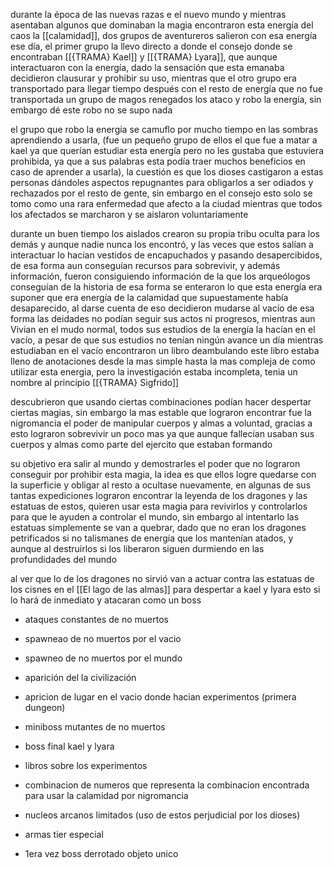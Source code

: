 durante la época de las nuevas razas e el nuevo mundo y mientras asentaban algunos que dominaban la magia encontraron esta energía del caos la [[calamidad]], dos grupos de aventureros salieron con esa energía ese día, el primer grupo la llevo directo a donde el consejo donde se encontraban [[{TRAMA} Kael]] y [[{TRAMA} Lyara]], que aunque interactuaron con la energía, dado la sensación que esta emanaba decidieron clausurar y prohibir su uso, mientras que el otro grupo era transportado para llegar tiempo después con el resto de energía que no fue transportada un grupo de magos renegados los ataco y robo la energía, sin embargo dé este robo no se supo nada

el grupo que robo la energía se camuflo por mucho tiempo en las sombras aprendiendo a usarla, (fue un pequeño grupo de ellos el que fue a matar a kael ya que querían estudiar esta energía pero no les gustaba que estuviera prohibida, ya que a sus palabras esta podía traer muchos beneficios en caso de aprender a usarla), la cuestión es que los dioses castigaron a estas personas dándoles aspectos repugnantes para obligarlos a ser odiados y rechazados por el resto de gente, sin embargo en el consejo esto solo se tomo como una rara enfermedad que afecto a la ciudad mientras que todos los afectados se marcharon y se aislaron voluntariamente

durante un buen tiempo los aislados crearon su propia tribu oculta para los demás y aunque nadie nunca los encontró, y las veces que estos salían a interactuar lo hacían vestidos de encapuchados y pasando desapercibidos, de esa forma aun conseguían recursos para sobrevivir, y además información, fueron consiguiendo información de la que los arqueólogos conseguían de la historia de esa forma se enteraron lo que esta energía era suponer que era energía de la calamidad que supuestamente había desaparecido, al darse cuenta de eso decidieron mudarse al vacío de esa forma las deidades no podían seguir sus actos ni progresos, mientras aun Vivian en el mudo normal, todos sus estudios de la energía la hacían en el vacío, a pesar de que sus estudios no tenían ningún avance un día mientras estudiaban en el vacío encontraron un libro deambulando este libro estaba lleno de anotaciones desde la mas simple hasta la mas compleja de como utilizar esta energia, pero la investigación estaba incompleta, tenia un nombre al principio [[{TRAMA} Sigfrido]]

descubrieron que usando ciertas combinaciones podían hacer despertar ciertas magias, sin embargo la mas estable que lograron encontrar fue la nigromancia el poder de manipular cuerpos y almas  a voluntad, gracias a esto lograron sobrevivir un poco mas ya que aunque fallecían usaban sus cuerpos y almas como parte del ejercito que estaban formando

su objetivo era salir al mundo y demostrarles el poder que no lograron conseguir por prohibir esta magia, la idea es que ellos logre quedarse con  la superficie y obligar al resto a ocultase nuevamente, en algunas de sus tantas expediciones lograron encontrar la leyenda de los dragones y las estatuas de estos, quieren usar esta magia para revivirlos y controlarlos para que le ayuden a controlar el mundo, sin embargo al intentarlo las estatuas simplemente se van a quebrar, dado que no eran los dragones  petrificados si no talismanes de energía que los mantenían atados, y aunque al destruirlos si los liberaron siguen durmiendo en las profundidades del mundo

al ver que lo de los dragones no sirvió van a actuar contra las estatuas de los cisnes en el [[El lago de las almas]] para despertar a kael y lyara esto si lo hará de inmediato y atacaran como un boss

- ataques constantes de no muertos
- spawneao de no muertos por el vacio
- spawneo de no muertos por el mundo
- aparición del la civilización
- apricion de lugar en el vacio donde hacian experimentos (primera dungeon)
- miniboss mutantes de no muertos
- boss final kael y lyara


- libros sobre los experimentos
- combinacion de numeros que representa la combinacion encontrada para usar la calamidad por nigromancia
- nucleos arcanos limitados (uso de estos perjudicial por los dioses)
- armas tier especial
- 1era vez boss derrotado objeto unico